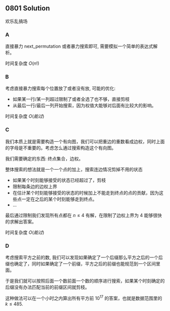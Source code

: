 ## 0801 Solution

欢乐乱搞场

### A

直接暴力 next_permutation 或者暴力搜索即可, 需要模拟一个简单的表达式解析。

时间复杂度 $O(n!)$

### B

考虑直接暴力搜索每个位置放了或者没有放, 可能的优化:

- 如果某一行/某一列超过限制了或者全选了也不够，直接剪枝
- 从最后一行/最后一列开始搜索，因为权值大能够对后面有比较大的影响。

时间复杂度 $O(能过)$

### C
我们本质上就是需要构造一个有向图，我们可以把重边的重数看成边权，同时上面的字母是不重要的。考虑怎么通过搜索构造这个有向图。

我们需要确定的东西: 终点集合，边权。

整体搜索的想法就是一个一个点的加上，搜索连边情况剪掉不用的状态

- 如果某个时刻能够接受的状态已经超过了，剪枝
- 限制每条边的边权上界
- 在估计某个时刻能够接受的状态的时候加上不能走到终点的点的贡献，因为这些点一定在之后的某个时刻能够走到终点。
- ...

最后通过限制我们发现所有点都在 $n\le 4$ 有解，在限制了边权上界为 $4$ 能够很快的求解出答案。

时间复杂度 $O(能过)$
### D

考虑搜索平方之前的数, 我们可以发现如果确定了一个后缀那么平方之后的一个后缀也确定了，同时如果确定了一个前缀，平方之后的前缀也能规范到一个区间里面。

于是我们就可以按照后面一个数前面一个数的顺序进行搜索，如果某个时刻确定的后缀没有办法匹配当前的前缀区间就剪枝。

这种做法可以在一个小时之内算出所有平方前 $10^{17}$ 的答案，也就是数据范围里的 $k\le 485$.
